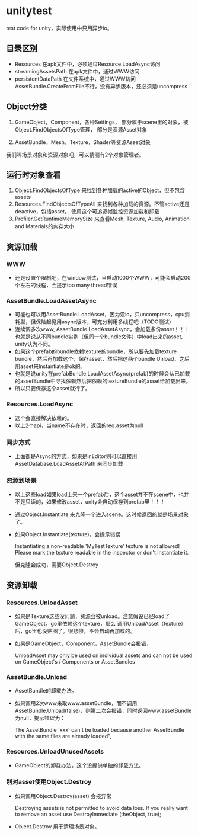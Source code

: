 # unitytest
test code for unity，实际使用中只用异步io。


## 目录区别

* Resources
    在apk文件中，必须通过Resource.LoadAsync访问
* streamingAssetsPath
    在apk文件中，通过WWW访问
* persistentDataPath
   在文件系统中，通过WWW访问
   AssetBundle.CreateFromFile不行，没有异步版本，还必须是uncompress


## Object分类

1. GameObject，Component，各种Settings，
部分属于scene里的对象，被Object.FindObjectsOfType管理，
部分是资源Asset对象

2. AssetBundle，Mesh，Texture，Shader等资源Asset对象

我们叫场景对象和资源对象吧，可以猜测有2个对象管理者。


## 运行时对象查看

1. Object.FindObjectsOfType 来找到各种加载的active的Object，但不包含assets
2. Resources.FindObjectsOfTypeAll 来找到各种加载的资源。不管active还是deactive，包括asset。
使用这个可追逐帧监控资源加载和卸载
3. Profiler.GetRuntimeMemorySize 来查看Mesh, Texture, Audio, Animation and Materials的内存大小

## 资源加载

### WWW
* 还是设置个限制吧，在window测试，当启动1000个WWW，可能会启动200个左右的线程，会提示too many thread错误

### AssetBundle.LoadAssetAsync
* 可能也可以用AssetBundle.LoadAsset，因为没io，只uncompress，cpu消耗型，但保险起见用async版本，可充分利用多线程吧（TODO测试）
* 连续调多次www, AssetBundle.LoadAssetAsync，会加载多份asset！！！也就是说从不同bundle实例（但同一个bundle文件）中load出来的asset, unity认为不同。
* 如果这个prefab的bundle依赖texture的bundle，所以要先加载texture bundle，然后再加载这个，保存asset，然后把这两个bundle Unload，之后用asset来Instantiate是ok的。
* 也就是说unity在prefabBundle.LoadAssetAsync(prefab)的时候会从已加载的assetBundle中寻找依赖然后把依赖的textureBundle的asset给加载出来。
* 所以只要保存这个asset就行了。

### Resources.LoadAsync
* 这个会直接解决依赖的。
* 以上2个api，当name不存在时，返回的req.asset为null

### 同步方式
* 上面都是Async的方式，如果是inEditor则可以直接用AssetDatabase.LoadAssetAtPath 来同步加载

### 资源到场景
* 以上这些load如果load上来一个prefab后，这个asset并不在scene中，也并不是只读的，如果修改asset，unity会自动保存到prefab里！！！
* 通过Object.Instantiate 来克隆一个进入scene。这时候返回的就是场景对象了。
* 如果Object.Instantiate(texture)，会提示错误

    Instantiating a non-readable 'MyTestTexture' texture is not allowed! Please mark the texture readable in the inspector or don't instantiate it.

    但克隆会成功，需要Object.Destroy


## 资源卸载

### Resources.UnloadAsset

* 如果是Texture这些没问题，资源会被unload。注意假设已经load了GameObject，go里依赖这个texture，那么
调用UnloadAsset（texture）后，go里也没贴图了。很悲惨，不会自动再加载的。

* 如果是GameObject，Component，AssetBundle会报错，

    UnloadAsset may only be used on individual assets and can not be used on GameObject's / Components or AssetBundles


### AssetBundle.Unload

* AssetBundle的卸载办法。

* 如果调用2次www来取www.assetBundle，而不调用AssetBundle.Unload(false)，则第二次会报错，同时返回www.assetBundle为null，提示错误为：

    The AssetBundle 'xxx' can't be loaded because another AssetBundle with the same files are already loaded",

### Resources.UnloadUnusedAssets

* GameObject的卸载办法，这个没提供单独的卸载方法。


### 别对asset使用Object.Destroy

* 如果调用Object.Destroy(asset) 会报异常

    Destroying assets is not permitted to avoid data loss.
    If you really want to remove an asset use DestroyImmediate (theObject, true);

* Object.Destroy 用于清理场景对象。


